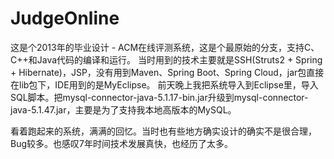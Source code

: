# JudgeOnline
这是个2013年的毕业设计 - ACM在线评测系统，这是个最原始的分支，支持C、C++和Java代码的编译和运行。
当时用到的技术主要就是SSH(Struts2 + Spring + Hibernate)，JSP，没有用到Maven、Spring Boot、Spring Cloud，jar包直接在lib包下，IDE用到的是MyEclipse。
前天晚上我把系统导入到Eclipse里，导入SQL脚本。把mysql-connector-java-5.1.17-bin.jar升级到mysql-connector-java-5.1.47.jar，主要是为了支持我本地高版本的MySQL。

看着跑起来的系统，满满的回忆。当时也有些地方确实设计的确实不是很合理，Bug较多。也感叹7年时间技术发展真快，也经历了太多。
